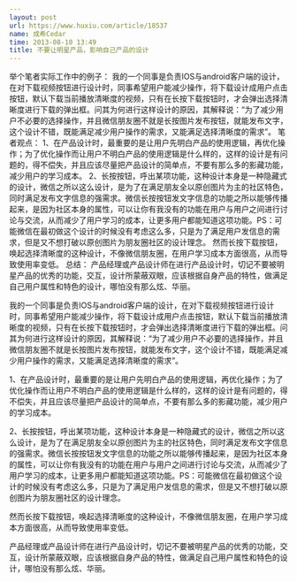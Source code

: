 ```yaml
---
layout: post
url: https://www.huxiu.com/article/18537
name: 成希Cedar
time: 2013-08-10 13:49
title: 不要让明星产品，影响自己产品的设计
---
```

举个笔者实际工作中的例子： 我的一个同事是负责IOS与android客户端的设计，在对下载视频按钮进行设计时，同事希望用户能减少操作，将下载设计成用户点击按钮，默认下载当前播放清晰度的视频，只有在长按下载按钮时，才会弹出选择清晰度进行下载的弹出框。问其为何进行这样设计的原因，其解释说：“为了减少用户不必要的选择操作，并且微信朋友圈不就是长按图片发布按钮，就能发布文字，这个设计不错，既能满足减少用户操作的需求，又能满足选择清晰度的需求”。 笔者观点： 1、在产品设计时，最重要的是让用户先明白产品的使用逻辑，再优化操作；为了优化操作而让用户不明白产品的使用逻辑是什么样的，这样的设计是有问题的，得不偿失，并且应该尽量把产品设计的简单点，不要有那么多的影藏功能，减少用户的学习成本。 2、长按按钮，呼出某项功能，这种设计本身是一种隐藏式的设计，微信之所以这么设计，是为了在满足朋友全以原创图片为主的社区特色，同时满足发布文字信息的强需求。微信长按按钮发文字信息的功能之所以能够传播起来，是因为社区本身的属性，可以让你有我没有的功能在用户与用户之间进行讨论与交流，从而减少了用户学习的成本，让更多用户都能知道这项功能。PS：可能微信在最初做这个设计的时候没有考虑这么多，只是为了满足用户发信息的需求，但是又不想打破以原创图片为朋友圈社区的设计理念。 然而长按下载按钮，唤起选择清晰度的这种设计，不像微信朋友圈，在用户学习成本方面很高，从而导致使用率变低。 总结： 产品经理或产品设计师在进行产品设计时，切记不要被明星产品的优秀的功能，交互，设计所蒙蔽双眼，应该根据自身产品的特性，做满足自己用户属性和特色的设计，哪怕没有那么炫、华丽。

我的一个同事是负责IOS与android客户端的设计，在对下载视频按钮进行设计时，同事希望用户能减少操作，将下载设计成用户点击按钮，默认下载当前播放清晰度的视频，只有在长按下载按钮时，才会弹出选择清晰度进行下载的弹出框。问其为何进行这样设计的原因，其解释说：“为了减少用户不必要的选择操作，并且微信朋友圈不就是长按图片发布按钮，就能发布文字，这个设计不错，既能满足减少用户操作的需求，又能满足选择清晰度的需求”。

1、在产品设计时，最重要的是让用户先明白产品的使用逻辑，再优化操作；为了优化操作而让用户不明白产品的使用逻辑是什么样的，这样的设计是有问题的，得不偿失，并且应该尽量把产品设计的简单点，不要有那么多的影藏功能，减少用户的学习成本。

2、长按按钮，呼出某项功能，这种设计本身是一种隐藏式的设计，微信之所以这么设计，是为了在满足朋友全以原创图片为主的社区特色，同时满足发布文字信息的强需求。微信长按按钮发文字信息的功能之所以能够传播起来，是因为社区本身的属性，可以让你有我没有的功能在用户与用户之间进行讨论与交流，从而减少了用户学习的成本，让更多用户都能知道这项功能。PS：可能微信在最初做这个设计的时候没有考虑这么多，只是为了满足用户发信息的需求，但是又不想打破以原创图片为朋友圈社区的设计理念。

然而长按下载按钮，唤起选择清晰度的这种设计，不像微信朋友圈，在用户学习成本方面很高，从而导致使用率变低。

产品经理或产品设计师在进行产品设计时，切记不要被明星产品的优秀的功能，交互，设计所蒙蔽双眼，应该根据自身产品的特性，做满足自己用户属性和特色的设计，哪怕没有那么炫、华丽。

